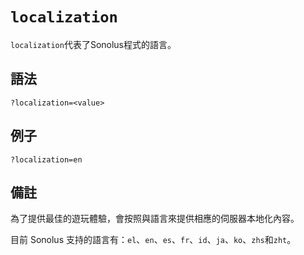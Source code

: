 # `localization`

`localization`代表了Sonolus程式的語言。

## 語法

```url
?localization=<value>
```

## 例子

```url
?localization=en
```

## 備註

為了提供最佳的遊玩體驗，會按照與語言來提供相應的伺服器本地化內容。

目前 Sonolus 支持的語言有：`el`、`en`、`es`、`fr`、`id`、`ja`、`ko`、`zhs`和`zht`。
